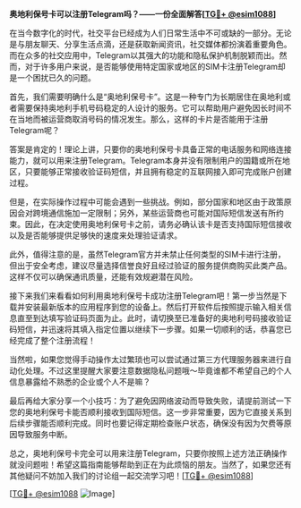 **奥地利保号卡可以注册Telegram吗？——一份全面解答[[TG💪+ @esim1088](https://t.me/s/esim1088)]**

在当今数字化的时代，社交平台已经成为人们日常生活中不可或缺的一部分。无论是与朋友聊天、分享生活点滴，还是获取新闻资讯，社交媒体都扮演着重要角色。而在众多的社交应用中，Telegram以其强大的功能和隐私保护机制脱颖而出。然而，对于许多用户来说，是否能够使用特定国家或地区的SIM卡注册Telegram却是一个困扰已久的问题。

首先，我们需要明确什么是“奥地利保号卡”。这是一种专门为长期居住在奥地利或者需要保持奥地利手机号码稳定的人设计的服务。它可以帮助用户避免因长时间不在当地而被运营商取消号码的情况发生。那么，这样的卡片是否能用于注册Telegram呢？

答案是肯定的！理论上讲，只要你的奥地利保号卡具备正常的电话服务和网络连接能力，就可以用来注册Telegram。Telegram本身并没有限制用户的国籍或所在地区，只要能够正常接收验证码短信，并且拥有稳定的互联网接入即可完成账户创建过程。

但是，在实际操作过程中可能会遇到一些挑战。例如，部分国家和地区由于政策原因会对跨境通信施加一定限制；另外，某些运营商也可能对国际短信发送有所约束。因此，在决定使用奥地利保号卡之前，请务必确认该卡是否支持国际短信接收以及是否能够提供足够快的速度来处理验证请求。

此外，值得注意的是，虽然Telegram官方并未禁止任何类型的SIM卡进行注册，但出于安全考虑，建议尽量选择信誉良好且经过验证的服务提供商购买此类产品。这样不仅可以确保通讯质量，还能有效规避潜在风险。

接下来我们来看看如何利用奥地利保号卡成功注册Telegram吧！第一步当然是下载并安装最新版本的应用程序到您的设备上。然后打开软件后按照提示输入相关信息直至到达填写验证码页面为止。此时，请切换至已准备好的奥地利号码接收验证码短信，并迅速将其填入指定位置以继续下一步骤。如果一切顺利的话，恭喜您已经完成了整个注册流程！

当然啦，如果您觉得手动操作太过繁琐也可以尝试通过第三方代理服务器来进行自动化处理。不过这里提醒大家要注意数据隐私问题哦～毕竟谁都不希望自己的个人信息暴露给不熟悉的企业或个人不是嘛？

最后再给大家分享一个小技巧：为了避免因网络波动而导致失败，请提前测试一下您的奥地利保号卡能否顺利接收到国际短信。这一步非常重要，因为它直接关系到后续步骤能否顺利完成。同时也要记得定期检查账户状态，确保没有因为欠费等原因导致服务中断。

总之，奥地利保号卡完全可以用来注册Telegram，只要你按照上述方法正确操作就没问题啦！希望这篇指南能够帮助到正在为此烦恼的朋友。当然了，如果您还有其他疑问不妨加入我们的讨论组一起交流学习吧！[[TG💪+ @esim1088](https://t.me/s/esim1088)]

[[TG💪+ @esim1088](https://t.me/s/esim1088) ![Image](https://i.postimg.cc/4NQfJmqS/Snipaste-2025-05-13-00-14-12.png)]